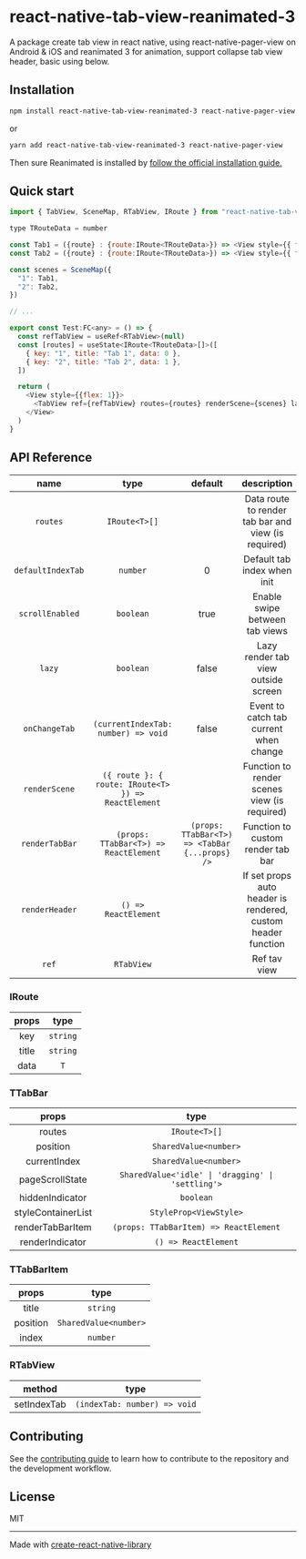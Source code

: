 # react-native-tab-view-reanimated-3

A package create tab view in react native, using react-native-pager-view on Android & iOS and reanimated 3 for animation, support collapse tab view header, basic using below.

## Installation

```sh
npm install react-native-tab-view-reanimated-3 react-native-pager-view
```

or

```sh
yarn add react-native-tab-view-reanimated-3 react-native-pager-view
```

Then sure Reanimated is installed by [follow the official installation guide.](https://docs.swmansion.com/react-native-reanimated/docs/fundamentals/getting-started/)

## Quick start

```js
import { TabView, SceneMap, RTabView, IRoute } from "react-native-tab-view-reanimated-3";

type TRouteData = number

const Tab1 = ({route} : {route:IRoute<TRouteData>}) => <View style={{ flex: 1, backgroundColor: 'gray' }}></View>
const Tab2 = ({route} : {route:IRoute<TRouteData>}) => <View style={{ flex: 1, backgroundColor: 'purple' }}></View>

const scenes = SceneMap({
  "1": Tab1,
  "2": Tab2,
})

// ...

export const Test:FC<any> = () => {
  const refTabView = useRef<RTabView>(null)
  const [routes] = useState<IRoute<TRouteData>[]>([
    { key: "1", title: "Tab 1", data: 0 },
    { key: "2", title: "Tab 2", data: 1 },
  ])

  return (
    <View style={{flex: 1}}>
      <TabView ref={refTabView} routes={routes} renderScene={scenes} lazy />
    </View>
  )
}
```

## API Reference

|       name        |                        type                         |                    default                     |                         description                          |
| :---------------: | :-------------------------------------------------: | :--------------------------------------------: | :----------------------------------------------------------: |
|     `routes`      |                    `IRoute<T>[]`                    |                                                |     Data route to render tab bar and view (is required)      |
| `defaultIndexTab` |                      `number`                       |                       0                        |                 Default tab index when init                  |
|  `scrollEnabled`  |                      `boolean`                      |                      true                      |                Enable swipe between tab views                |
|      `lazy`       |                      `boolean`                      |                     false                      |             Lazy render tab view outside screen              |
|   `onChangeTab`   |         `(currentIndexTab: number) => void`         |                     false                      |            Event to catch tab current when change            |
|   `renderScene`   | `({ route }: { route: IRoute<T> }) => ReactElement` |                                                |         Function to render scenes view (is required)         |
|  `renderTabBar`   |        `(props: TTabBar<T>) => ReactElement`        | `(props: TTabBar<T>) => <TabBar {...props} />` |              Function to custom render tab bar               |
|  `renderHeader`   |                `() => ReactElement`                 |                                                | If set props auto header is rendered, custom header function |
|       `ref`       |                     `RTabView`                      |                                                |                         Ref tav view                         |

### IRoute<T>

| props |   type   |
| :---: | :------: |
|  key  | `string` |
| title | `string` |
| data  |   `T`    |

### TTabBar<T>

|       props        |                       type                        |
| :----------------: | :-----------------------------------------------: |
|       routes       |                   `IRoute<T>[]`                   |
|      position      |               `SharedValue<number>`               |
|    currentIndex    |               `SharedValue<number>`               |
|  pageScrollState   | `SharedValue<'idle' \| 'dragging' \| 'settling'>` |
|  hiddenIndicator   |                     `boolean`                     |
| styleContainerList |              `StyleProp<ViewStyle>`               |
|  renderTabBarItem  |      `(props: TTabBarItem) => ReactElement`       |
|  renderIndicator   |               `() => ReactElement`                |

### TTabBarItem<T>

|  props   |         type          |
| :------: | :-------------------: |
|  title   |       `string`        |
| position | `SharedValue<number>` |
|  index   |       `number`        |

### RTabView<T>

|   method    |             type             |
| :---------: | :--------------------------: |
| setIndexTab | `(indexTab: number) => void` |

## Contributing

See the [contributing guide](CONTRIBUTING.md) to learn how to contribute to the repository and the development workflow.

## License

MIT

---

Made with [create-react-native-library](https://github.com/callstack/react-native-builder-bob)
